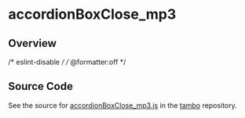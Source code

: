# accordionBoxClose_mp3

## Overview

/* eslint-disable */
/* @formatter:off */



## Source Code

See the source for [accordionBoxClose_mp3.js](https://github.com/phetsims/tambo/blob/main/sounds/accordionBoxClose_mp3.js) in the [tambo](https://github.com/phetsims/tambo) repository.
